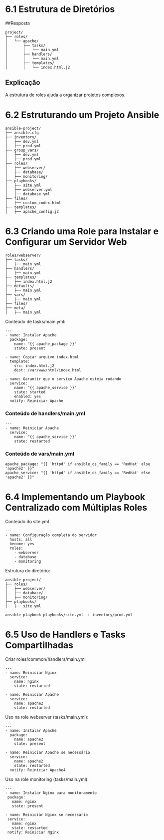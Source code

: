 # 6.1 Estrutura de Diretórios

##Resposta

```
project/
├── roles/
│   └── apache/
│       ├── tasks/
│       │   └── main.yml
│       ├── handlers/
│       │   └── main.yml
│       ├── templates/
│       │   └── index.html.j2
```

## Explicação
A estrutura de roles ajuda a organizar projetos complexos.

# 6.2 Estruturando um Projeto Ansible

```
ansible-project/
├── ansible.cfg
├── inventory/
│   ├── dev.yml
│   ├── prod.yml
├── group_vars/
│   ├── dev.yml
│   ├── prod.yml
├── roles/
│   ├── webserver/
│   ├── database/
│   ├── monitoring/
├── playbooks/
│   ├── site.yml
│   ├── webserver.yml
│   ├── database.yml
├── files/
│   ├── custom_index.html
├── templates/
│   ├── apache_config.j2
```

# 6.3 Criando uma Role para Instalar e Configurar um Servidor Web

```
roles/webserver/
├── tasks/
│   ├── main.yml
├── handlers/
│   ├── main.yml
├── templates/
│   ├── index.html.j2
├── defaults/
│   ├── main.yml
├── vars/
│   ├── main.yml
├── files/
├── meta/
│   ├── main.yml
```

Conteúdo de tasks/main.yml:

```
---
- name: Instalar Apache
  package:
    name: "{{ apache_package }}"
    state: present

- name: Copiar arquivo index.html
  template:
    src: index.html.j2
    dest: /var/www/html/index.html

- name: Garantir que o serviço Apache esteja rodando
  service:
    name: "{{ apache_service }}"
    state: started
    enabled: yes
  notify: Reiniciar Apache
```

### Conteúdo de handlers/main.yml
```
---
- name: Reiniciar Apache
  service:
    name: "{{ apache_service }}"
    state: restarted
```
### Conteúdo de vars/main.yml
```
apache_package: "{{ 'httpd' if ansible_os_family == 'RedHat' else 'apache2' }}"
apache_service: "{{ 'httpd' if ansible_os_family == 'RedHat' else 'apache2' }}"
```

# 6.4 Implementando um Playbook Centralizado com Múltiplas Roles
Conteúdo do site.yml

```
---
- name: Configuração completa do servidor
  hosts: all
  become: yes
  roles:
    - webserver
    - database
    - monitoring
```

Estrutura do diretório:

```
ansible-project/
├── roles/
│   ├── webserver/
│   ├── database/
│   ├── monitoring/
├── playbooks/
│   ├── site.yml
```

```
ansible-playbook playbooks/site.yml -i inventory/prod.yml
```

# 6.5 Uso de Handlers e Tasks Compartilhadas

Criar roles/common/handlers/main.yml

```
---
- name: Reiniciar Nginx
  service:
    name: nginx
    state: restarted

- name: Reiniciar Apache
  service:
    name: apache2
    state: restarted
```

Uso na role webserver (tasks/main.yml):
```
---
- name: Instalar Apache
  package:
    name: apache2
    state: present

- name: Reiniciar Apache se necessário
  service:
    name: apache2
    state: restarted
  notify: Reiniciar Apache4
```

 Uso na role monitoring (tasks/main.yml):
 ```
 ---
- name: Instalar Nginx para monitoramento
  package:
    name: nginx
    state: present

- name: Reiniciar Nginx se necessário
  service:
    name: nginx
    state: restarted
  notify: Reiniciar Nginx
```